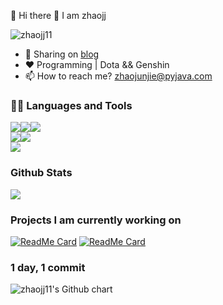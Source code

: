 👋 Hi there 👋 I am zhaojj

<img src="https://komarev.com/ghpvc/?username=zhaojj11" alt="zhaojj11" />

- 📙 Sharing on [blog](https://blog.pyjava.com/)
- ❤️ Programming | Dota && Genshin
- 📫 How to reach me? zhaojunjie@pyjava.com

### 👨‍💻 Languages and Tools

<img src = "https://img.shields.io/badge/-Java-007396?style=flat&logo=Java&logoColor=white"><img src="https://img.shields.io/badge/-nodejs-339933?style=flat&logo=node.js&logoColor=white"><img src="https://img.shields.io/badge/-TypeScript-3178C6?style=flat&logo=TypeScript&logoColor=white">
<br/>
<img src="https://img.shields.io/badge/-MySQL-4479A1?style=flat&logo=MySQL&logoColor=white"><img src="https://img.shields.io/badge/-Redis-DC382D?style=flat&logo=Redis&logoColor=white">
<br/>
<img src="https://img.shields.io/badge/-Jetbrain-000000?style=flat&logo=Redis&logoColor=white">

### Github Stats

<img src="https://github-readme-stats.vercel.app/api?username=zhaojj11&show_icons=true&icon_color=CE1D2D&text_color=718096&bg_color=ffffff&hide_title=true" />

### Projects I am currently working on

[![ReadMe Card](https://github-readme-stats.vercel.app/api/pin/?username=dailyJ&repo=daily&show_owner=true)](https://github.com/dailyJ/daily)
[![ReadMe Card](https://github-readme-stats.vercel.app/api/pin/?username=dailyJ&repo=deditor&show_owner=true)](https://github.com/dailyJ/deditor)

### 1 day, 1 commit

<img src="https://ghchart.rshah.org/zhaojj11" alt="zhaojj11's Github chart" />
